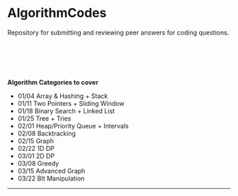 # AlgorithmCodes
Repository for submitting and reviewing peer answers for coding questions. 

<br>
<br>
<br>
<br>

<b> Algorithm Categories to cover </b>

- 01/04 Array & Hashing + Stack
- 01/11 Two Pointers + Sliding Window
- 01/18 Binary Search + Linked List
- 01/25 Tree + Tries
- 02/01 Heap/Priority Queue + Intervals
- 02/08 Backtracking
- 02/15 Graph
- 02/22 1D DP
- 03/01 2D DP
- 03/08 Greedy
- 03/15 Advanced Graph
- 03/22 BIt Manipulation
--------
